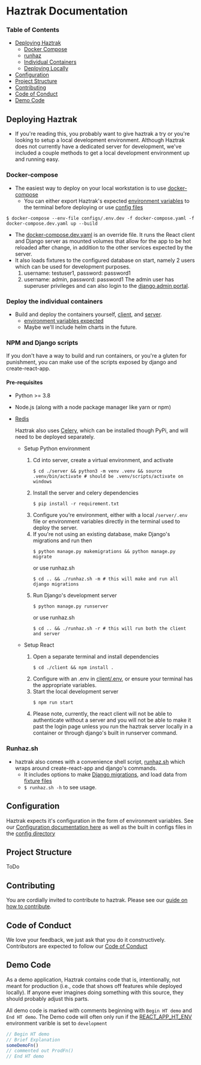# Haztrak Documentation

### Table of Contents

- [Deploying Haztrak](#Deploying-Haztrak)
    - [Docker Compose](#docker-compose)
    - [runhaz](#runhazsh)
    - [Individual Containers](#deploy-the-individual-containers)
    - [Deploying Locally](#npm-and-django-scripts)
- [Configuration](./Configuration.md)
- [Project Structure](#project-structure)
- [Contributing](./CONTRIBUTING.md)
- [Code of Conduct](./CODE_OF_CONDUCT.md)
- [Demo Code](#demo-code)

## Deploying Haztrak

- If you're reading this, you probably want to give haztrak a try or you're looking to setup a local
  development environment. Although Haztrak does not currently have a dedicated server for
  development, we've included a couple methods to get a local development environment up and running
  easy.

### Docker-compose

- The easiest way to deploy on your local workstation is to
  use [docker-compose](https://docs.docker.com/compose/gettingstarted/)
    - You can either export Haztrak's expected [environment variables](./Configuration.md) to
      the terminal before deploying or use [config files](/configs)

```shell
$ docker-compose --env-file configs/.env.dev -f docker-compose.yaml -f docker-compose.dev.yaml up --build
```

- The [docker-compose.dev.yaml](/docker-compose.dev.yaml) is an override file. It runs the React
  client and Django server as mounted volumes that allow for the app to be hot reloaded after
  change, in
  addition to the other services expected by the server.
- It also loads fixtures to the configured database on start, namely 2 users which can be used for
  development purposes.
    1. username: testuser1, password: password1
    2. username: admin, password: password1
       The admin user has superuser privileges and can also login to
       the [django admin portal](https://docs.djangoproject.com/en/4.1/ref/contrib/admin/).

### Deploy the individual containers

- Build and deploy the containers yourself, [client](/client/Dockerfile),
  and [server](/server/Dockerfile).
    - [environment variables expected](/docs/Configuration.md)
    - Maybe we'll include helm charts in the future.

### NPM and Django scripts

If you don't have a way to build and run containers, or you're a gluten for punishment, you can
make use of the scripts exposed by django and create-react-app.

#### Pre-requisites

- Python >= 3.8
- Node.js (along with a node package manager like yarn or npm)
- [Redis](https://redis.io/)

  Haztrak also uses [Celery](https://github.com/celery/celery), which can be installed though PyPi,
  and will need to be deployed separately.

    - Setup Python environment
        1. Cd into server, create a virtual environment, and activate
            ```shell
            $ cd ./server && python3 -m venv .venv && source .venv/bin/activate # should be .venv/scripts/activate on windows
            ```
        2. Install the server and celery dependencies
            ```shell
            $ pip install -r requirement.txt
            ```
        3. Configure you're environment, either with a local `/server/.env` file or environment
           variables directly in the terminal used to deploy the server.
        4. If you're not using an existing database, make Django's migrations and run then
            ```shell
            $ python manage.py makemigrations && python manage.py migrate
            ```
           or use runhaz.sh
            ```shell
            $ cd .. && ./runhaz.sh -m # this will make and run all django migrations
            ```
        5. Run Django's development server
            ```shell
            $ python manage.py runserver
            ```
           or use runhaz.sh
            ```shell
            $ cd .. && ./runhaz.sh -r # this will run both the client and server
            ```

    - Setup React
        1. Open a separate terminal and install dependencies
            ```shell
            $ cd ./client && npm install .
            ```
        2. Configure with an .env in [client/.env](/docs/Configuration.md), or ensure your terminal
           has the appropriate variables.
        3. Start the local development server
            ```shell
            $ npm run start
            ```
        4. Please note, currently, the react client will not be able to authenticate without a
           server and you will not be able to make it past the login page unless you run the haztrak
           server locally in a container or through django's built in runserver command.

### Runhaz.sh

- haztrak also comes with a convenience shell script, [runhaz.sh](/runhaz.sh) which wraps around
  create-react-app and django's commands.
    - It includes options to
      make [Django migrations](https://docs.djangoproject.com/en/4.1/topics/migrations/), and
      load data from [fixture files](/server/tests/fixtures)
    - `$ runhaz.sh -h` to see usage.

## Configuration

Haztrak expects it's configuration in the form of environment variables. See
our [Configuration documentation here](/docs/Configuration.md) as well as the built in configs files
in the [config directory](/configs)

## Project Structure

ToDo

## Contributing

You are cordially invited to contribute to haztrak. Please see
our [guide on how to contribute](/docs/CONTRIBUTING.md).

## Code of Conduct

We love your feedback, we just ask that you do it constructively. Contributors are expected to
follow our [Code of Conduct](/docs/CODE_OF_CONDUCT.md)

## Demo Code

As a demo application, Haztrak contains code that is, intentionally, not meant for production (i.e.,
code that shows off features while deployed locally). If anyone ever imagines doing something with
this source, they should probably adjust this parts.

All demo code is marked with comments beginning with `Begin HT demo` and `End HT demo`. The Demo
code will often only run if the [REACT_APP_HT_ENV](./Configuration.md#client) environment varible is
set to `development`

```typescript
// Begin HT demo
// Brief Explanation
someDemoFn()
// commented out ProdFn()
// End HT demo

```
